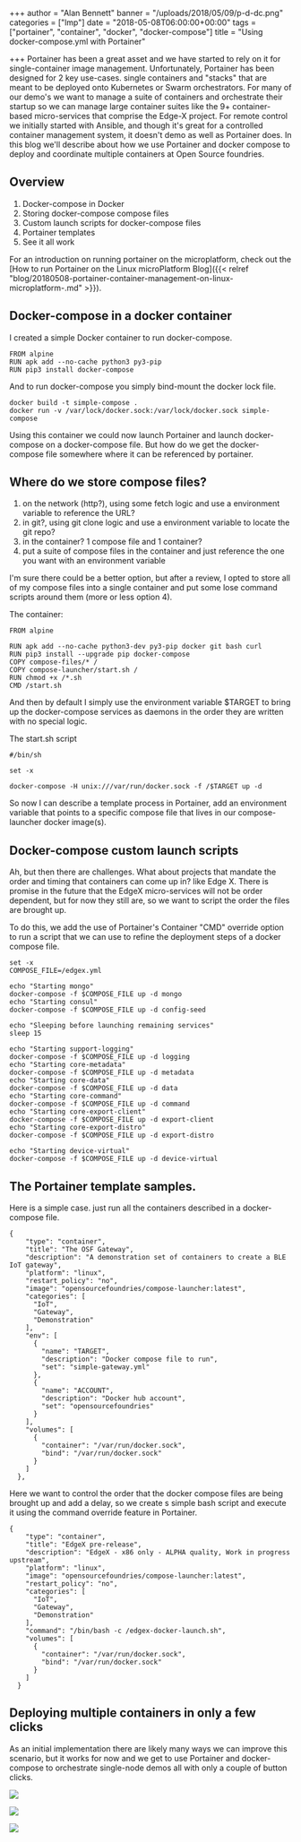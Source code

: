 +++
author = "Alan Bennett"
banner = "/uploads/2018/05/09/p-d-dc.png"
categories = ["lmp"]
date = "2018-05-08T06:00:00+00:00"
tags = ["portainer", "container", "docker", "docker-compose"]
title = "Using docker-compose.yml with Portainer"

+++
Portainer has been a great asset and we have started to rely on it for single-container image management.  Unfortunately, Portainer has been designed for 2 key use-cases.  single containers and "stacks" that are meant to be deployed onto Kubernetes or Swarm orchestrators.  For many of our demo's we want to manage a suite of containers and orchestrate their startup so we can manage large container suites like the 9+ container-based micro-services that comprise the Edge-X project.  For remote control we initially started with Ansible, and though it's great for a controlled container management system, it doesn't demo as well as Portainer does.  In this blog we'll describe about how we use Portainer and docker compose to deploy and coordinate multiple containers at Open Source foundries.

<!-- More -->

## Overview

1. Docker-compose in Docker
2. Storing docker-compose compose files
3. Custom launch scripts for docker-compose files
4. Portainer templates
5. See it all work

For an introduction on running portainer on the microplatform, check out the [How to run Portainer on the Linux microPlatform Blog]({{< relref "blog/20180508-portainer-container-management-on-linux-microplatform-.md" >}}).

## Docker-compose in a docker container

I created a simple Docker container to run docker-compose.

    FROM alpine
    RUN apk add --no-cache python3 py3-pip
    RUN pip3 install docker-compose

And to run docker-compose you simply bind-mount the docker lock file.

    docker build -t simple-compose .
    docker run -v /var/lock/docker.sock:/var/lock/docker.sock simple-compose

Using this container we could now launch Portainer and launch docker-compose on a docker-compose file.  But how do we get the docker-compose file somewhere where it can be referenced by portainer.

## Where do we store compose files?

1. on the network (http?), using some fetch logic and use a environment variable to reference the URL?
2. in git?, using git clone logic and use a environment variable to locate the git repo?
3. in the container? 1 compose file and 1 container?
4. put a suite of compose files in the container and just reference the one you want with an environment variable

I'm sure there could be a better option, but after a review, I opted to store all of my compose files into a single container and put some lose command scripts around them (more or less option 4).

The container:

    FROM alpine
    
    RUN apk add --no-cache python3-dev py3-pip docker git bash curl
    RUN pip3 install --upgrade pip docker-compose
    COPY compose-files/* /
    COPY compose-launcher/start.sh /
    RUN chmod +x /*.sh
    CMD /start.sh

And then by default I simply use the environment variable $TARGET to bring up the docker-compose services as daemons in the order they are written with no special logic.

The start.sh script

    #/bin/sh
    
    set -x
    
    docker-compose -H unix:///var/run/docker.sock -f /$TARGET up -d

So now I can describe a template process in Portainer, add an environment variable that points to a specific compose file that lives in our compose-launcher docker image(s).

## Docker-compose custom launch scripts

Ah, but then there are challenges.  What about projects that mandate the order and timing that containers can come up in?  like Edge X.  There is promise in the future that the EdgeX micro-services will not be order dependent, but for now they still are, so we want to script the order the files are brought up.

To do this, we add the use of Portainer's Container "CMD" override option to run a script that we can use to refine the deployment steps of a docker compose file.

    set -x
    COMPOSE_FILE=/edgex.yml
    
    echo "Starting mongo"
    docker-compose -f $COMPOSE_FILE up -d mongo
    echo "Starting consul"
    docker-compose -f $COMPOSE_FILE up -d config-seed
    
    echo "Sleeping before launching remaining services"
    sleep 15
    
    echo "Starting support-logging"
    docker-compose -f $COMPOSE_FILE up -d logging
    echo "Starting core-metadata"
    docker-compose -f $COMPOSE_FILE up -d metadata
    echo "Starting core-data"
    docker-compose -f $COMPOSE_FILE up -d data
    echo "Starting core-command"
    docker-compose -f $COMPOSE_FILE up -d command
    echo "Starting core-export-client"
    docker-compose -f $COMPOSE_FILE up -d export-client
    echo "Starting core-export-distro"
    docker-compose -f $COMPOSE_FILE up -d export-distro
    
    echo "Starting device-virtual"
    docker-compose -f $COMPOSE_FILE up -d device-virtual

## The Portainer template samples.

Here is a simple case.  just run all the containers described in a docker-compose file.

    {
        "type": "container",
        "title": "The OSF Gateway",
        "description": "A demonstration set of containers to create a BLE IoT gateway",
        "platform": "linux",
        "restart_policy": "no",
        "image": "opensourcefoundries/compose-launcher:latest",
        "categories": [
          "IoT",
          "Gateway",
          "Demonstration"
        ],
        "env": [
          {
            "name": "TARGET",
            "description": "Docker compose file to run",
            "set": "simple-gateway.yml"
          },
          {
            "name": "ACCOUNT",
            "description": "Docker hub account",
            "set": "opensourcefoundries"
          }
        ],
        "volumes": [
          {
            "container": "/var/run/docker.sock",
            "bind": "/var/run/docker.sock"
          }
        ]
      },

Here we want to control the order that the docker compose files are being brought up and add a delay, so we create s simple bash script and execute it using the command override feature in Portainer.

    {
        "type": "container",
        "title": "EdgeX pre-release",
        "description": "EdgeX - x86 only - ALPHA quality, Work in progress upstream",
        "platform": "linux",
        "image": "opensourcefoundries/compose-launcher:latest",
        "restart_policy": "no",
        "categories": [
          "IoT",
          "Gateway",
          "Demonstration"
        ],
        "command": "/bin/bash -c /edgex-docker-launch.sh",
        "volumes": [
          {
            "container": "/var/run/docker.sock",
            "bind": "/var/run/docker.sock"
          }
        ]
      }

## Deploying multiple containers in only a few clicks

As an initial implementation there are likely many ways we can improve this scenario, but it works for now and we get to use Portainer and docker-compose to orchestrate single-node demos all with only a couple of button clicks.

![](/uploads/2018/05/09/Selecttemplate.png)

![](/uploads/2018/05/09/deployIoTGateway.png)

![](/uploads/2018/05/09/Itsagateway.png)